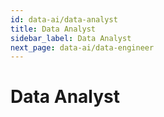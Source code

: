 ```yaml
---
id: data-ai/data-analyst
title: Data Analyst
sidebar_label: Data Analyst
next_page: data-ai/data-engineer
---
```


# Data Analyst